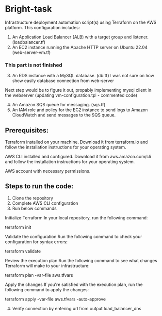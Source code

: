 # Bright-task
Infrastructure deployment automation script(s) using Terraform on the AWS platform. This configuration includes:

1. An Application Load Balancer (ALB) with a target group and listener. (loadbalancer.tf)
2. An EC2 instance running the Apache HTTP server on Ubuntu 22.04 (web-server-vm.tf)

### This part is not finished
3. An RDS instance with a MySQL database. (db.tf) 
I was not sure on how show easily database connection from web-server

Next step would be to figure it out, propably implementing mysql client in the webserver (updating vm-configuration.tpl - commented code)

4. An Amazon SQS queue for messaging. (sqs.tf)
5. An IAM role and policy for the EC2 instance to send logs to Amazon CloudWatch and send messages to the SQS queue.



## Prerequisites:

Terraform installed on your machine. Download it from terraform.io and follow the installation instructions for your operating system.

AWS CLI installed and configured. Download it from aws.amazon.com/cli and follow the installation instructions for your operating system.

AWS account with necessary permissions.





## Steps to run the code:

1. Clone the repository
2. Complete AWS CLI configuration
3. Run below commands

Initialize Terraform
In your local repository, run the following command:

terraform init

Validate the configuration
Run the following command to check your configuration for syntax errors:

terraform validate

Review the execution plan
Run the following command to see what changes Terraform will make to your infrastructure:

terraform plan -var-file aws.tfvars

Apply the changes
If you're satisfied with the execution plan, run the following command to apply the changes:

terraform apply -var-file aws.tfvars -auto-approve


4. Verify connection by entering url from output load_balancer_dns


